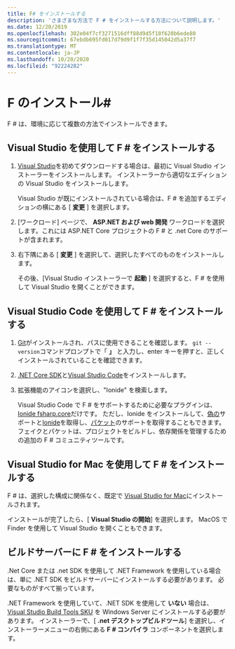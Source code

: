 ```yaml
---
title: F# をインストールする
description: 'さまざまな方法で F # をインストールする方法について説明します。'
ms.date: 12/20/2019
ms.openlocfilehash: 302e04f7cf3271516dff88d9d5f18f620b6ede80
ms.sourcegitcommit: 67ebdb695fd017d79d9f1f7f35d145042d5a37f7
ms.translationtype: MT
ms.contentlocale: ja-JP
ms.lasthandoff: 10/20/2020
ms.locfileid: "92224282"
---
```

# <a name="install-f"></a>F のインストール\#

F # は、環境に応じて複数の方法でインストールできます。

## <a name="install-f-with-visual-studio"></a>Visual Studio を使用して F # をインストールする

1. [Visual Studio](https://visualstudio.microsoft.com/downloads/?utm_medium=microsoft&utm_source=docs.microsoft.com&utm_campaign=inline+link&utm_content=download+vs2019)を初めてダウンロードする場合は、最初に Visual Studio インストーラーをインストールします。 インストーラーから適切なエディションの Visual Studio をインストールします。

   Visual Studio が既にインストールされている場合は、F # を追加するエディションの横にある [ **変更** ] を選択します。

2. [ワークロード] ページで、 **ASP.NET および web 開発** ワークロードを選択します。これには ASP.NET Core プロジェクトの F # と .net Core のサポートが含まれます。

3. 右下隅にある [ **変更** ] を選択して、選択したすべてのものをインストールします。

   その後、[Visual Studio インストーラーで **起動** ] を選択すると、F # を使用して Visual Studio を開くことができます。

## <a name="install-f-with-visual-studio-code"></a>Visual Studio Code を使用して F # をインストールする

1. [Git](https://git-scm.com/download)がインストールされ、パスに使用できることを確認します。 `git --version`コマンドプロンプトで「 **」** と入力し、enter キーを押すと、正しくインストールされていることを確認できます。

2. [.NET Core SDK](https://dotnet.microsoft.com/download)と[Visual Studio Code](https://code.visualstudio.com)をインストールします。

3. 拡張機能のアイコンを選択し、"Ionide" を検索します。

   Visual Studio Code で F # をサポートするために必要なプラグインは、 [Ionide fsharp.core](https://marketplace.visualstudio.com/items?itemName=Ionide.Ionide-fsharp)だけです。 ただし、Ionide をインストールして、[偽](https://fake.build/)[の](https://marketplace.visualstudio.com/items?itemName=Ionide.Ionide-FAKE)サポートと[Ionide](https://marketplace.visualstudio.com/items?itemName=Ionide.Ionide-Paket)を取得し、[パケット](https://fsprojects.github.io/Paket/)のサポートを取得することもできます。 フェイクとパケットは、プロジェクトをビルドし、依存関係を管理するための追加の F # コミュニティツールです。

## <a name="install-f-with-visual-studio-for-mac"></a>Visual Studio for Mac を使用して F # をインストールする

F # は、選択した構成に関係なく、既定で [Visual Studio for Mac](https://visualstudio.microsoft.com/vs/mac/?utm_medium=microsoft&utm_source=docs.microsoft.com&utm_campaign=inline+link)にインストールされます。

インストールが完了したら、[ **Visual Studio の開始**] を選択します。 MacOS で Finder を使用して Visual Studio を開くこともできます。

## <a name="install-f-on-a-build-server"></a>ビルドサーバーに F # をインストールする

.Net Core または .net SDK を使用して .NET Framework を使用している場合は、単に .NET SDK をビルドサーバーにインストールする必要があります。 必要なものがすべて揃っています。

.NET Framework を使用していて、.NET SDK を使用して **いない** 場合は、 [Visual Studio Build Tools SKU](https://visualstudio.microsoft.com/thank-you-downloading-visual-studio/?sku=BuildTools&rel=16) を Windows Server にインストールする必要があります。 インストーラーで、[ **.net デスクトップビルドツール**] を選択し、インストーラーメニューの右側にある **F # コンパイラ** コンポーネントを選択します。
